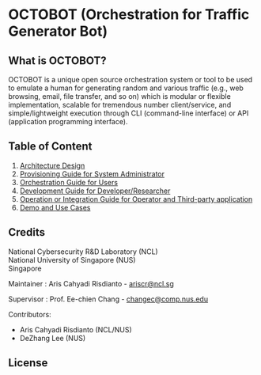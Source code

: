 # OCTOBOT (Orchestration for Traffic Generator Bot)

## What is OCTOBOT?

OCTOBOT is a unique open source orchestration system or tool to
be used to emulate a human for generating random and various traffic (e.g., web
browsing, email, file transfer, and so on) which is modular or flexible implementation,
scalable for tremendous number client/service, and simple/lightweight execution through
CLI (command-line interface) or API (application programming interface).

## Table of Content

1. [Architecture Design](Docs/README.md)
2. [Provisioning Guide for System Administrator](Octo-Pro/README.md)
3. [Orchestration Guide for Users](Octo-Play/README.md)
4. [Development Guide for Developer/Researcher](Octo-Bot/README.md)
5. [Operation or Integration Guide for Operator and Third-party application](https://github.com/ariscahyadi/Octo-App/README.md)
6. [Demo and Use Cases](https://github.com/Docs/Examples.md)


## Credits

National Cybersecurity R&D Laboratory (NCL)\
National University of Singapore (NUS)\
Singapore

Maintainer : Aris Cahyadi Risdianto - ariscr@ncl.sg
 
Supervisor : Prof. Ee-chien Chang - changec@comp.nus.edu
 
Contributors:
- Aris Cahyadi Risdianto (NCL/NUS)
- DeZhang Lee (NUS)

## License
